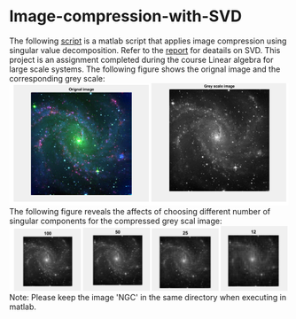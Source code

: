 # Image-compression-with-SVD
The following [script](/SVD.m) is a matlab script that applies image compression using singular value decomposition. Refer to the [report](/Report.pdf) for deatails on SVD.
This project is an assignment completed during the course Linear algebra for large scale systems.
The following figure shows the orignal image and the corresponding grey scale:
![](images/image1.png)   
The following figure reveals the affects of choosing different number of singular components for the compressed grey scal image:
![](images/image2.png)   
Note: Please keep the image 'NGC' in the same directory when executing in matlab.
